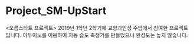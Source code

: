 # Project_SM-UpStart
<오름스타트 프로젝트> 2019년 1학년 2학기에 교양과인성 수업에서 참여한 프로젝트입니다. 아두이노를 이용하여 자동 습도 측정기를 만들었으나 완성도는 높지 않습니다.
